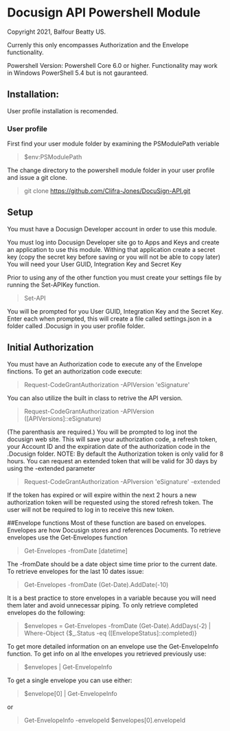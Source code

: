# Docusign API Powershell Module

Copyright 2021, Balfour Beatty US.

Currenly this only encompasses Authorization and the Envelope functionality.

Powershell Version: Powershell Core 6.0 or higher. Functionality may work in Windows PowerShell 5.4 but is not gauranteed.

## Installation:
User profile installation is recomended.

### User profile

First find your user module folder by examining the PSModulePath veriable
>$env:PSModulePath

The change directory to the powershell module folder in your user profile and issue a git clone.
>git clone https://github.com/Clifra-Jones/DocuSign-API.git

## Setup
You must have a Docusign Developer account in order to use this module.

You must log into Docusign Developer site go to Apps and Keys and create an application to use this module.
Withing that application create a secret key (copy the secret key before saving or you will not be able to copy later)
You will need your User GUID, Integration Key and Secret Key

Prior to using any of the other function you must create your settings file by running the Set-APIKey function.
>Set-API

You will be prompted for you User GUID, Integration Key and the Secret Key. Enter each when prompted, this will create a file called settings.json in a folder called .Docusign in you user profile folder.

## Initial Authorization
You must have an Authorization code to execute any of the Envelope finctions.
To get an authorization code execute:
>Request-CodeGrantAuthorization -APIVersion 'eSignature'

You can also utilize the built in class to retrive the API version.
>Request-CodeGrantAuthorization -APIVersion ([APIVersions]::eSignature)

(The parenthasis are required.)
You will  be prompted to log inot the docusign web site.
This will save your authorization code, a refresh token, your Account ID and the expiration date of the authorization code in the .Docusign folder.
NOTE: By default the Authorization token is only valid for 8 hours. 
You can request an extended token that will be valid for 30 days by using the -extended parameter
>Request-CodeGrantAuthorization -APIversion 'eSignature' -extended

If the token has expired or will expire within the next 2 hours a new authorization token will be requested using the stored refresh token. 
The user will not be required to log in to receive this new token.

##Envelope functions
Most of these function are based on envelopes. Envelopes are how Docusign stores and references Documents.
To retrieve envelopes use the Get-Envelopes function
>Get-Envelopes -fromDate [datetime]

The -fromDate should be a date object sime time prior to the current date. To retrieve envelopes for the last 10 dates issue:
>Get-Envelopes -fromDate (Get-Date).AddDate(-10)

It is a best practice to store envelopes in a variable because you will need them later and avoid unnecessar piping.
To only retrieve completed envelopes do the following:
>$envelopes = Get-Envelopes -fromDate (Get-Date).AddDays(-2) | Where-Object {$_.Status -eq ([EnvelopeStatus]::completed)}

To get more detailed information on an envelope use the Get-EnvelopeInfo function.
To get info on al lthe envelopes you retrieved previously use:
>$envelopes | Get-EnvelopeInfo

To get a single envelope you can use either:
>$envelope[0] | Get-EnvelopeInfo

or

>Get-EnvelopeInfo -envelopeId $envelopes[0].envelopeId

